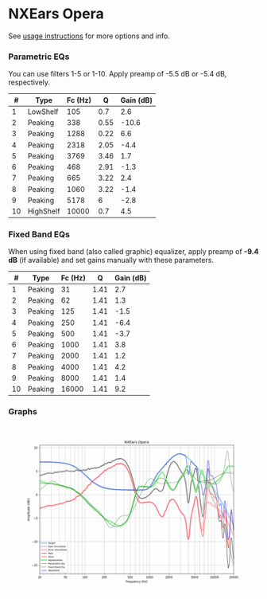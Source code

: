 # NXEars Opera
See [usage instructions](https://github.com/jaakkopasanen/AutoEq#usage) for more options and info.

### Parametric EQs
You can use filters 1-5 or 1-10. Apply preamp of -5.5 dB or -5.4 dB, respectively.

|   # | Type      |   Fc (Hz) |    Q |   Gain (dB) |
|-----|-----------|-----------|------|-------------|
|   1 | LowShelf  |       105 | 0.7  |         2.6 |
|   2 | Peaking   |       338 | 0.55 |       -10.6 |
|   3 | Peaking   |      1288 | 0.22 |         6.6 |
|   4 | Peaking   |      2318 | 2.05 |        -4.4 |
|   5 | Peaking   |      3769 | 3.46 |         1.7 |
|   6 | Peaking   |       468 | 2.91 |        -1.3 |
|   7 | Peaking   |       665 | 3.22 |         2.4 |
|   8 | Peaking   |      1060 | 3.22 |        -1.4 |
|   9 | Peaking   |      5178 | 6    |        -2.8 |
|  10 | HighShelf |     10000 | 0.7  |         4.5 |

### Fixed Band EQs
When using fixed band (also called graphic) equalizer, apply preamp of **-9.4 dB** (if available) and set gains manually with these parameters.

|   # | Type    |   Fc (Hz) |    Q |   Gain (dB) |
|-----|---------|-----------|------|-------------|
|   1 | Peaking |        31 | 1.41 |         2.7 |
|   2 | Peaking |        62 | 1.41 |         1.3 |
|   3 | Peaking |       125 | 1.41 |        -1.5 |
|   4 | Peaking |       250 | 1.41 |        -6.4 |
|   5 | Peaking |       500 | 1.41 |        -3.7 |
|   6 | Peaking |      1000 | 1.41 |         3.8 |
|   7 | Peaking |      2000 | 1.41 |         1.2 |
|   8 | Peaking |      4000 | 1.41 |         4.2 |
|   9 | Peaking |      8000 | 1.41 |         1.4 |
|  10 | Peaking |     16000 | 1.41 |         9.2 |

### Graphs
![](./NXEars%20Opera.png)
